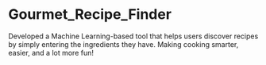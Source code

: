 # Gourmet_Recipe_Finder
Developed a Machine Learning-based tool that helps users discover recipes by simply entering the ingredients they have. Making cooking smarter, easier, and a lot more fun!
